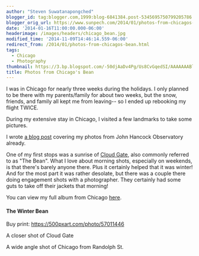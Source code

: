 ```yaml
---
author: "Steven Suwatanapongched"
blogger_id: tag:blogger.com,1999:blog-6841384.post-5345695750799205786
blogger_orig_url: https://www.sunpech.com/2014/01/photos-from-chicagos-bean.html
date: '2014-01-16T11:00:00.000-06:00'
headerimage: /images/headers/chicago_bean.jpg
modified_time: '2014-11-09T14:46:14.559-06:00'
redirect_from: /2014/01/photos-from-chicagos-bean.html
tags:
  - Chicago
  - Photography
thumbnail: https://3.bp.blogspot.com/-50djAaDv4Pg/Us8CvGqedSI/AAAAAAABl4E/HJOo2KUgzaU/s600/2014-01-04+at+07-33-31.jpg
title: Photos from Chicago's Bean
---
```



I was in Chicago for nearly three weeks during the holidays. I only planned to be there with my parents/family for about two weeks, but the snow, friends, and family all kept me from leaving-- so I ended up rebooking my flight TWICE.

During my extensive stay in Chicago, I visited a few landmarks to take some pictures.

I wrote <a href="/2014/01/photos-from-chicagos-john-hancock">a blog post</a> covering my photos from John Hancock Observatory already.

One of my first stops was a sunrise of <a href="https://en.wikipedia.org/wiki/Cloud_Gate">Cloud Gate</a>, also commonly referred to as "The Bean". What I love about morning shots, especially on weekends, is that there's barely anyone there. Plus it certainly helped that it was winter! And for the most part it was rather desolate, but there was a couple there doing engagement shots with a photographer. They certainly had some guts to take off their jackets that morning!

You can view my full album from Chicago <a href="https://plus.google.com/photos/101693597219413173200/albums/5966991023328463857">here</a>.

#### The Winter Bean
Buy print: <a href="https://500pxart.com/photo/57011446">https://500pxart.com/photo/57011446</a>
<img   border="0" src="https://3.bp.blogspot.com/-50djAaDv4Pg/Us8CvGqedSI/AAAAAAABl4E/HJOo2KUgzaU/s600/2014-01-04+at+07-33-31.jpg" alt=""   />

A closer shot of Cloud Gate
<img   border="0" src="https://3.bp.blogspot.com/-w6ikMtMON4o/Us8CwrIqacI/AAAAAAABlyg/c03ZUieFAEQ/s600/2014-01-04+at+07-44-17.jpg" alt=""   />

A wide angle shot of Chicago from Randolph St.
<img   border="0" src="https://1.bp.blogspot.com/-Gjtv-iFujmw/Us8Cx3djAYI/AAAAAAABlyo/frp74ylRC6A/s600/2014-01-04+at+08-02-04.jpg" alt="" />